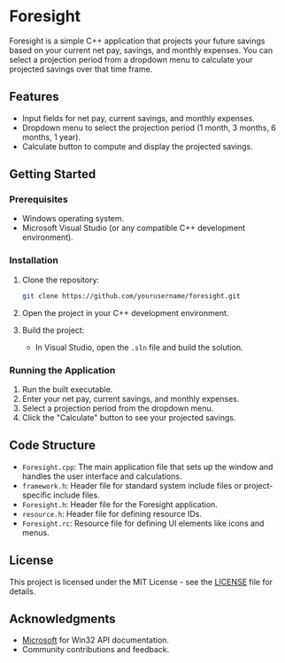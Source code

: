 # Foresight

Foresight is a simple C++ application that projects your future savings based on your current net pay, savings, and monthly expenses. You can select a projection period from a dropdown menu to calculate your projected savings over that time frame.

## Features

- Input fields for net pay, current savings, and monthly expenses.
- Dropdown menu to select the projection period (1 month, 3 months, 6 months, 1 year).
- Calculate button to compute and display the projected savings.

## Getting Started

### Prerequisites

- Windows operating system.
- Microsoft Visual Studio (or any compatible C++ development environment).

### Installation

1. Clone the repository:
    ```bash
    git clone https://github.com/yourusername/foresight.git
    ```

2. Open the project in your C++ development environment.

3. Build the project:
    - In Visual Studio, open the `.sln` file and build the solution.

### Running the Application

1. Run the built executable.
2. Enter your net pay, current savings, and monthly expenses.
3. Select a projection period from the dropdown menu.
4. Click the "Calculate" button to see your projected savings.

## Code Structure

- `Foresight.cpp`: The main application file that sets up the window and handles the user interface and calculations.
- `framework.h`: Header file for standard system include files or project-specific include files.
- `Foresight.h`: Header file for the Foresight application.
- `resource.h`: Header file for defining resource IDs.
- `Foresight.rc`: Resource file for defining UI elements like icons and menus.

## License

This project is licensed under the MIT License - see the [LICENSE](LICENSE) file for details.

## Acknowledgments

- [Microsoft](https://docs.microsoft.com/en-us/windows/win32/learnwin32/learn-to-program-for-windows) for Win32 API documentation.
- Community contributions and feedback.

